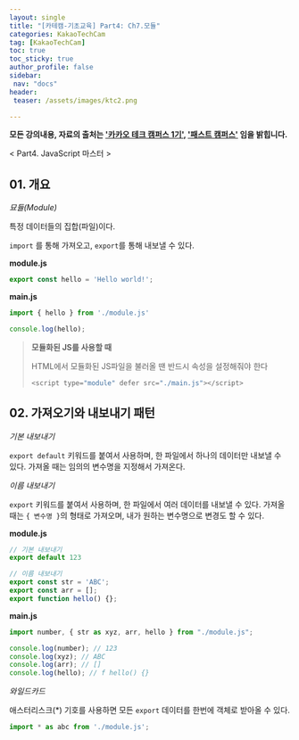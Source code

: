 ```yaml
---
layout: single
title: "[카테캠-기초교육] Part4: Ch7.모듈"
categories: KakaoTechCam
tag: [KakaoTechCam]
toc: true
toc_sticky: true
author_profile: false
sidebar:
 nav: "docs"
header:
 teaser: /assets/images/ktc2.png

---
```


**모든 강의내용, 자료의 출처는 <u>'카카오 테크 캠퍼스 1기'</u>, <u>'패스트 캠퍼스'</u> 임을 밝힙니다.**

< Part4. JavaScript 마스터 >

## 01. 개요

*묘듈(Module)*

특정 데이터들의 집합(파일)이다. 

`import` 를 통해 가져오고, `export`를 통해 내보낼 수 있다.

**module.js**

```js
export const hello = 'Hello world!';
```

**main.js**

```js
import { hello } from './module.js'

console.log(hello);
```

> **모듈화된 JS를 사용할 때**
> 
> HTML에서 모듈화된 JS파일을 불러올 땐 반드시 속성을 설정해줘야 한다
> 
> ```js
> <script type="module" defer src="./main.js"></script>
> ```

## 02. 가져오기와 내보내기 패턴

*기본 내보내기*

`export default` 키워드를 붙여서 사용하며, 한 파일에서 하나의 데이터만 내보낼 수 있다. 가져올 때는 임의의 변수명을 지정해서 가져온다.

*이름 내보내기*

`export` 키워드를 붙여서 사용하며, 한 파일에서 여러 데이터를 내보낼 수 있다. 가져올 때는 `{ 변수명 }`의 형태로 가져오며, 내가 원하는 변수명으로 변경도 할 수 있다.

**module.js**

```js
// 기본 내보내기
export default 123

// 이름 내보내기
export const str = 'ABC';
export const arr = [];
export function hello() {};
```

**main.js**

```js
import number, { str as xyz, arr, hello } from "./module.js";

console.log(number); // 123
console.log(xyz); // ABC
console.log(arr); // []
console.log(hello); // f hello() {}
```

*와일드카드*

애스터리스크(\*) 기호를 사용하면 모든 `export` 데이터를 한번에 객체로 받아올 수 있다.

```js
import * as abc from './module.js';
```


